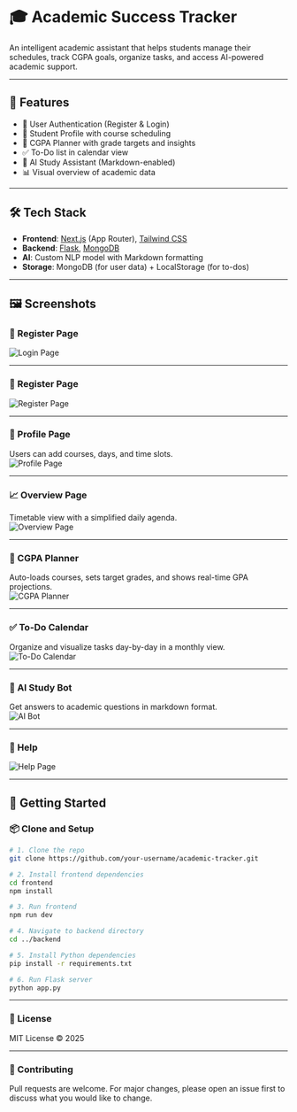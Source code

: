# 🎓 Academic Success Tracker

An intelligent academic assistant that helps students manage their schedules, track CGPA goals, organize tasks, and access AI-powered academic support.

---

## 🚀 Features

- 🛂 User Authentication (Register & Login)
- 👤 Student Profile with course scheduling
- 🎯 CGPA Planner with grade targets and insights
- ✅ To-Do list in calendar view
- 🤖 AI Study Assistant (Markdown-enabled)
- 📊 Visual overview of academic data

---

## 🛠️ Tech Stack

- **Frontend**: [Next.js](https://nextjs.org/) (App Router), [Tailwind CSS](https://tailwindcss.com/)
- **Backend**: [Flask](https://flask.palletsprojects.com/), [MongoDB](https://www.mongodb.com/)
- **AI**: Custom NLP model with Markdown formatting
- **Storage**: MongoDB (for user data) + LocalStorage (for to-dos)

---

## 🖼️ Screenshots

### 🛂 Register Page
![Login Page](./screenshots/login.png)

---

### 🛂 Register Page
![Register Page](./screenshots/register.png)

---

### 👤 Profile Page  
Users can add courses, days, and time slots.  
![Profile Page](./screenshots/profile.png)

---

### 📈 Overview Page  
Timetable view with a simplified daily agenda.  
![Overview Page](./screenshots/Overview.png)

---

### 🎯 CGPA Planner  
Auto-loads courses, sets target grades, and shows real-time GPA projections.  
![CGPA Planner](./screenshots/cgpa_planner.png)

---

### ✅ To-Do Calendar  
Organize and visualize tasks day-by-day in a monthly view.  
![To-Do Calendar](./screenshots/Todo.png)

---

### 🤖 AI Study Bot  
Get answers to academic questions in markdown format.  
![AI Bot](./screenshots/Ai_bot.png)

---

### 🛂 Help
![Help Page](./screenshots/help.png)

---

## 🧰 Getting Started

### 📦 Clone and Setup

```bash
# 1. Clone the repo
git clone https://github.com/your-username/academic-tracker.git
```

```bash
# 2. Install frontend dependencies
cd frontend
npm install
```

```bash
# 3. Run frontend
npm run dev
```

```bash
# 4. Navigate to backend directory
cd ../backend
```

```bash
# 5. Install Python dependencies
pip install -r requirements.txt
```

```bash
# 6. Run Flask server
python app.py
```

---

### 📄 License
MIT License
© 2025

---

### 🙌 Contributing
Pull requests are welcome. For major changes, please open an issue first to discuss what you would like to change.